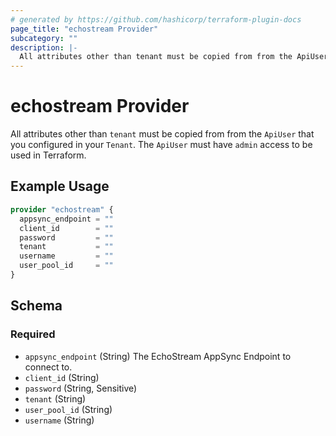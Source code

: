 ```yaml
---
# generated by https://github.com/hashicorp/terraform-plugin-docs
page_title: "echostream Provider"
subcategory: ""
description: |-
  All attributes other than tenant must be copied from from the ApiUser that you configured in your Tenant. The ApiUser must have admin access to be used in Terraform.
---
```


# echostream Provider

All attributes other than `tenant` must be copied from from the `ApiUser` that you configured in your `Tenant`. The `ApiUser` must have `admin` access to be used in Terraform.

## Example Usage

```terraform
provider "echostream" {
  appsync_endpoint = ""
  client_id        = ""
  password         = ""
  tenant           = ""
  username         = ""
  user_pool_id     = ""
}
```

<!-- schema generated by tfplugindocs -->
## Schema

### Required

- `appsync_endpoint` (String) The EchoStream AppSync Endpoint to connect to.
- `client_id` (String)
- `password` (String, Sensitive)
- `tenant` (String)
- `user_pool_id` (String)
- `username` (String)
